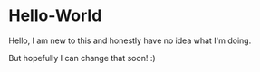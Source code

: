 # Hello-World
Hello, I am new to this and honestly have no idea what I'm doing. 

But hopefully I can change that soon!  :)
